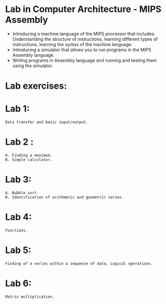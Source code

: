 # Lab in Computer Architecture - MIPS Assembly

- Introducing a machine language of the MIPS processor that includes:
       Understanding the structure of instructions, learning different types of instructions, learning the syntax of the machine language.
- Introducing a simulator that allows you to run programs in the MIPS Assembly language.
- Writing programs in Assembly language and running and testing them using the simulator.

# Lab exercises:

# Lab 1:
    Data transfer and basic input/output.
# Lab 2 :
    A. Finding a maximum.
    B. Simple calculator.
# Lab 3:
    A. Bubble sort.
    B. Identification of arithmetic and geometric series. 
# Lab 4:
    Functions.
# Lab 5:
    Finding of a series within a sequence of data. Logical operations.
# Lab 6:
    Matrix multiplication.
